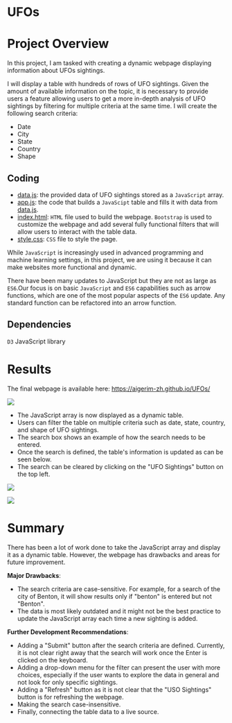 # UFOs

# Project Overview

In this project, I am tasked with creating a dynamic webpage displaying information about UFOs sightings. 

I will display a table with hundreds of rows of UFO sightings. Given the amount of available information on the topic, it is necessary to provide users a feature allowing users to get a more in-depth analysis of UFO sightings by filtering for multiple criteria at the same time. I will create the following search criteria:
* Date
* City
* State
* Country
* Shape

## Coding

- [data.js](): the provided data of UFO sightings stored as a ```JavaScript``` array. 
- [app.js](): the code that builds a ```JavaScipt``` table and fills it with data from [data.js]().
- [index.html](): ```HTML``` file used to build the webpage. ```Bootstrap``` is used to customize the webpage and add several fully functional filters that will allow users to interact with the table data. 
- [style.css](): ```CSS``` file to style the page.

While ```JavaScript``` is increasingly used in advanced programming and machine learning settings, in this project, we are using it because it can make websites more functional and dynamic. 

There have been many updates to JavaScript but they are not as large as ```ES6```.Our focus is on basic ```JavaScript``` and ```ES6``` capabilities such as arrow functions, which are one of the most popular aspects of the ```ES6``` update. Any standard function can be refactored into an arrow function.


## Dependencies
```D3``` JavaScript library

# Results 

The final webpage is available here: https://aigerim-zh.github.io/UFOs/

![](https://github.com/Aigerim-Zh/UFOs/blob/main/Images/Unfiltered_Table_View.png)

- The JavaScript array is now displayed as a dynamic table. 
- Users can filter the table on multiple criteria such as date, state, country, and shape of UFO sightings. 
- The search box shows an example of how the search needs to be entered. 
- Once the search is defined, the table's information is updated as can be seen below. 
- The search can be cleared by clicking on the "UFO Sightings" button on the top left. 

![](https://github.com/Aigerim-Zh/UFOs/blob/main/Images/Filter_for_date.png)

![](https://github.com/Aigerim-Zh/UFOs/blob/main/Images/Filter_for_city.png)

# Summary
There has been a lot of work done to take the JavaScript array and display it as a dynamic table. However, the webpage has drawbacks and areas for future improvement. 

**Major Drawbacks**:
- The search criteria are case-sensitive. For example, for a search of the city of Benton, it will show results only if "benton" is entered but not "Benton".
- The data is most likely outdated and it might not be the best practice to update the JavaScript array each time a new sighting is added. 

**Further Development Recommendations**:
- Adding a "Submit" button after the search criteria are defined. Currently, it is not clear right away that the search will work once the Enter is clicked on the keyboard.
- Adding a drop-down menu for the filter can present the user with more choices, especially if the user wants to explore the data in general and not look for only specific sightings.
- Adding a "Refresh" button as it is not clear that the "USO Sightings" button is for refreshing the webpage.
- Making the search case-insensitive. 
- Finally, connecting the table data to a live source. 